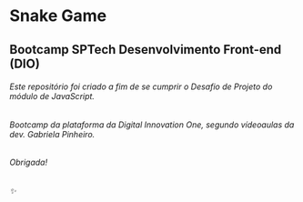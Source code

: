 # Snake Game 
## Bootcamp SPTech Desenvolvimento Front-end (DIO)

###### Este repositório foi criado a fim de se cumprir o Desafio de Projeto do módulo de JavaScript.
###### Bootcamp da plataforma da Digital Innovation One, segundo vídeoaulas da dev. Gabriela Pinheiro.

###### Obrigada!
###### :sparkles: